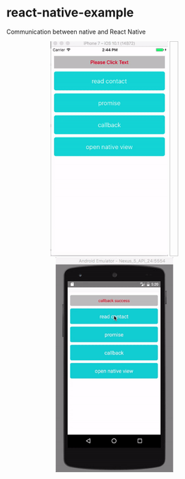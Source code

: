 # react-native-example
Communication between native and React Native 





<div align="center">
<img height="500px" src="screenshot/ios_ screenshot.gif" />
<img height="500px" width="20px" />
<img height="500px" margin-left="20px" src="screenshot/android_ screenshot.gif" />
</div>
